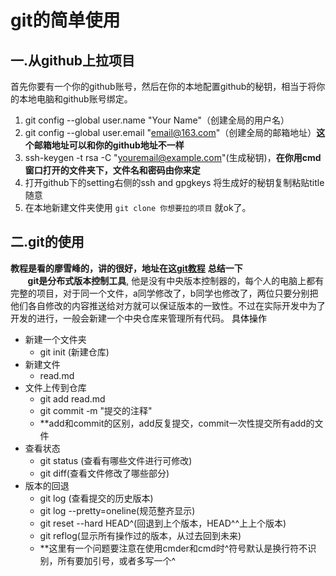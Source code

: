 # **git的简单使用**
## **一.从github上拉项目**
 首先你要有一个你的github账号，然后在你的本地配置github的秘钥，相当于将你的本地电脑和github账号绑定。
 1. git config --global user.name "Your Name"（创建全局的用户名）
 2. git config --global user.email "email@163.com"（创建全局的邮箱地址）**这个邮箱地址可以和你的github地址不一样**
 3. ssh-keygen -t rsa -C "youremail@example.com"(生成秘钥)，**在你用cmd窗口打开的文件夹下，文件名和密码由你来定**
 4. 打开github下的setting右侧的ssh and gpgkeys 将生成好的秘钥复制粘贴title随意
 5. 在本地新建文件夹使用 `git clone 你想要拉的项目` 就ok了。
 ## **二.git的使用**
 **教程是看的廖雪峰的，讲的很好，地址在这[git教程](https://www.liaoxuefeng.com/wiki/896043488029600/897013573512192)**
 **总结一下**
 <br/>
&#160; &#160; &#160; &#160;**git是分布式版本控制工具**,
他是没有中央版本控制器的，每个人的电脑上都有完整的项目，对于同一个文件，a同学修改了，b同学也修改了，两位只要分别把他们各自修改的内容推送给对方就可以保证版本的一致性。不过在实际开发中为了开发的进行，一般会新建一个中央仓库来管理所有代码。
<font color="black">具体操作</font>
+ 新建一个文件夹
   + git init (新建仓库)
+ 新建文件
   + read.md
+ 文件上传到仓库
   + git add read.md
   + git commit -m "提交的注释"
   + **add和commit的区别，add反复提交，commit一次性提交所有add的文件
+ 查看状态
   + git status (查看有哪些文件进行可修改)
   + git diff(查看文件修改了哪些部分)
+ 版本的回退
   + git log (查看提交的历史版本)
   + git log --pretty=oneline(规范整齐显示)
   + git reset --hard HEAD^(回退到上个版本，HEAD^^上上个版本)
   + git reflog(显示所有操作过的版本，从过去回到未来)
   + **这里有一个问题要注意在使用cmder和cmd时^符号默认是换行符不识别，所有要加引号，或者多写一个^
